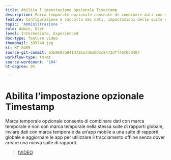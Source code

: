 ```yaml
---
title: Abilita l’impostazione opzionale Timestamp
description: Marca temporale opzionale consente di combinare dati con marca temporale e non con marca temporale nella stessa suite di rapporti globale, inviare dati con marca temporale da un’app mobile a una suite di rapporti globale e aggiornare le app per utilizzare il tracciamento offline senza dover creare una nuova suite di rapporti.
feature: Configurazione e raccolta dei dati, impostazioni delle suite di rapporti
topic: 'Amministrazione '
role: Admin, User
level: Intermediate, Experienced
doc-type: feature video
thumbnail: 335740.jpg
kt: KT-8455
source-git-commit: e5b9693a941d72ba7d610dcc8472dff40c05d407
workflow-type: tm+mt
source-wordcount: '104'
ht-degree: 0%

---
```



# Abilita l’impostazione opzionale Timestamp

Marca temporale opzionale consente di combinare dati con marca temporale e non con marca temporale nella stessa suite di rapporti globale, inviare dati con marca temporale da un’app mobile a una suite di rapporti globale e aggiornare le app per utilizzare il tracciamento offline senza dover creare una nuova suite di rapporti.


>[!VIDEO](https://video.tv.adobe.com/v/335740/?quality=12&learn=on)
